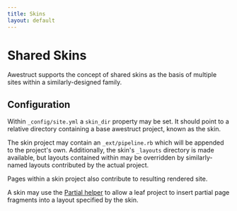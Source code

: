 ```yaml
---
title: Skins
layout: default
---
```


<div class="page-header">
<h1>Shared Skins</h1>
</div>

Awestruct supports the concept of shared skins as the basis of multiple
sites within a similarly-designed family.

## Configuration

Within `_config/site.yml` a `skin_dir` property may be set.  It should
point to a relative directory containing a base awestruct project, known
as the skin.

The skin project may contain an `_ext/pipeline.rb` which will be appended
to the project's own.  Additionally, the skin's `_layouts` directory
is made available, but layouts contained within may be overridden by
similarly-named layouts contributed by the actual project.

Pages within a skin project also contribute to resulting rendered site.

A skin may use the [Partial helper](/helpers/partial) to allow
a leaf project to insert partial page fragments into a layout 
specified by the skin.
